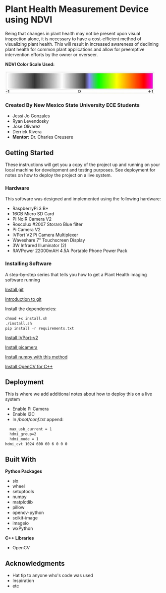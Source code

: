 # Plant Health Measurement Device using NDVI

Being that changes in plant health may not be present upon visual inspection alone, it is necessary to have a cost-efficient method of visualizing plant health. This will result in increased awareness of declining plant health for common plant applications and allow for preemptive intervention efforts by the owner or overseer. 

**NDVI Color Scale Used:**

![NDVI Scale](scale.jpg "NDVI Scale")



### Created By New Mexico State University ECE Students

* Jessi Jo Gonzales
* Ryan Levendosky
* Jose Olivarez
* Derrick Rivera
* **Mentor:**  Dr. Charles Creusere


## Getting Started

These instructions will get you a copy of the project up and running on your local machine for development and testing purposes. See deployment for notes on how to deploy the project on a live system.



### Hardware 

This software was designed and implemented using the following hardware:
* RaspberryPi 3 B+
* 16GB Micro SD Card
* Pi NoIR Camera V2 
* Roscolux #2007 Storaro Blue filter
* Pi Camera V2
* IVPort V2 Pi Camera Multiplexer 
* Waveshare 7" Touchscreen Display
* 3W Infrared Illuminator (2)
* RAVPower 22000mAH 4.5A Portable Phone Power Pack



### Installing Software

A step-by-step series that tells you how to get a Plant Health imaging software running

[Install git](https://projects.raspberrypi.org/en/projects/getting-strated-with-git/4)

[Introduction to git](https://product.hubspot.com/blog/git-and-github-tutorial-for-beginners)

Install the dependencies:
```
chmod +x install.sh
./install.sh
pip install -r requirements.txt
```
[Install IVPort-v2](https://github.com/ivmech/ivport-v2)

[Install picamera](https://github.com/waveform80/picamera) 

[Install numpy with this method](https://hunseblog.wordpress.com/2014/09/15/installing-numpy-and-openblas/) 

[Install OpenCV for C++](https://docs.opencv.org/trunk/d7/d9f/tutorial_linux_install.html)


## Deployment

This is where we add additional notes about how to deploy this on a live system

* Enable Pi Camera
* Enable I2C
* In */boot/conf.txt* append:
```
  max_usb_current = 1
  hdmi_group=2
  hdmi_mode = 1
hdmi_cvt 1024 600 60 6 0 0 0
```


## Built With

**Python Packages**

* six
* wheel
* setuptools
* numpy
* matplotlib
* pillow
* opencv-python
* scikit-image
* imageio
* wxPython 

**C++ Libraries**

* OpenCV



## Acknowledgments

* Hat tip to anyone who's code was used
* Inspiration
* etc
